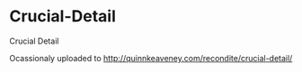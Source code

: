 Crucial-Detail
==============

Crucial Detail


Ocassionaly uploaded to
http://quinnkeaveney.com/recondite/crucial-detail/
